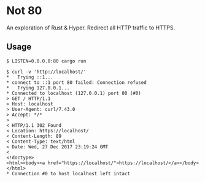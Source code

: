 # Not 80

An exploration of Rust & Hyper. Redirect all HTTP traffic to HTTPS.

## Usage

```console
$ LISTEN=0.0.0.0:80 cargo run
```

```console
$ curl -v 'http://localhost/'
*   Trying ::1...
* connect to ::1 port 80 failed: Connection refused
*   Trying 127.0.0.1...
* Connected to localhost (127.0.0.1) port 80 (#0)
> GET / HTTP/1.1
> Host: localhost
> User-Agent: curl/7.43.0
> Accept: */*
>
< HTTP/1.1 302 Found
< Location: https://localhost/
< Content-Length: 89
< Content-Type: text/html
< Date: Wed, 27 Dec 2017 23:19:24 GMT
<
<!doctype>
<html><body><a href="https://localhost/">https://localhost/</a></body></html>
* Connection #0 to host localhost left intact
```
